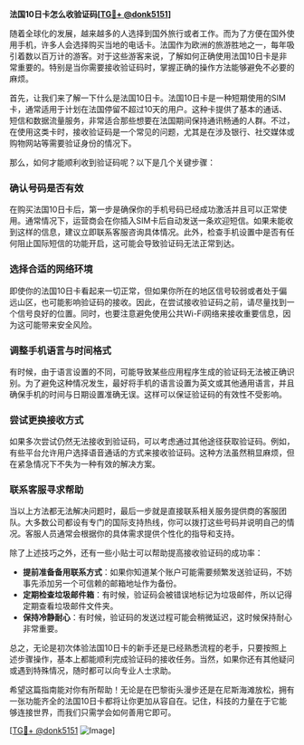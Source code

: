 **法国10日卡怎么收验证码[[TG💪+ @donk5151](https://t.me/s/donk5151)]**

随着全球化的发展，越来越多的人选择到国外旅行或者工作。而为了方便在国外使用手机，许多人会选择购买当地的电话卡。法国作为欧洲的旅游胜地之一，每年吸引着数以百万计的游客。对于这些游客来说，了解如何正确使用法国10日卡是非常重要的。特别是当你需要接收验证码时，掌握正确的操作方法能够避免不必要的麻烦。

首先，让我们来了解一下什么是法国10日卡。法国10日卡是一种短期使用的SIM卡，通常适用于计划在法国停留不超过10天的用户。这种卡提供了基本的通话、短信和数据流量服务，非常适合那些想要在法国期间保持通讯畅通的人群。不过，在使用这类卡时，接收验证码是一个常见的问题，尤其是在涉及银行、社交媒体或购物网站等需要验证身份的情况下。

那么，如何才能顺利收到验证码呢？以下是几个关键步骤：

### **确认号码是否有效**
在购买法国10日卡后，第一步是确保你的手机号码已经成功激活并且可以正常使用。通常情况下，运营商会在你插入SIM卡后自动发送一条欢迎短信。如果未能收到这样的信息，建议立即联系客服咨询具体情况。此外，检查手机设置中是否有任何阻止国际短信的功能开启，这可能会导致验证码无法正常到达。

### **选择合适的网络环境**
即使你的法国10日卡看起来一切正常，但如果你所在的地区信号较弱或者处于偏远山区，也可能影响验证码的接收。因此，在尝试接收验证码之前，请尽量找到一个信号良好的位置。同时，也要注意避免使用公共Wi-Fi网络来接收重要信息，因为这可能带来安全风险。

### **调整手机语言与时间格式**
有时候，由于语言设置的不同，可能导致某些应用程序生成的验证码无法被正确识别。为了避免这种情况发生，最好将手机的语言设置为英文或其他通用语言，并且确保手机的时间与日期设置准确无误。这样可以保证验证码的有效性不受影响。

### **尝试更换接收方式**
如果多次尝试仍然无法接收到验证码，可以考虑通过其他途径获取验证码。例如，有些平台允许用户选择语音通话的方式来接收验证码。这种方法虽然稍显麻烦，但在紧急情况下不失为一种有效的解决方案。

### **联系客服寻求帮助**
当以上方法都无法解决问题时，最后一步就是直接联系相关服务提供商的客服团队。大多数公司都设有专门的国际支持热线，你可以拨打这些号码并说明自己的情况。客服人员通常会根据你的具体需求提供个性化的指导和支持。

除了上述技巧之外，还有一些小贴士可以帮助提高接收验证码的成功率：

- **提前准备备用联系方式**：如果你知道某个账户可能需要频繁发送验证码，不妨事先添加另一个可信赖的邮箱地址作为备份。
- **定期检查垃圾邮件箱**：有时候，验证码会被错误地标记为垃圾邮件，所以记得定期查看垃圾邮件文件夹。
- **保持冷静耐心**：有时候，验证码的发送过程可能会稍微延迟，这时候保持耐心非常重要。

总之，无论是初次体验法国10日卡的新手还是已经熟悉流程的老手，只要按照上述步骤操作，基本上都能顺利完成验证码的接收任务。当然，如果你还有其他疑问或遇到特殊情况，随时都可以向专业人士求助。

希望这篇指南能对你有所帮助！无论是在巴黎街头漫步还是在尼斯海滩放松，拥有一张功能齐全的法国10日卡都将让你更加从容自在。记住，科技的力量在于它能够连接世界，而我们只需学会如何善用它即可。

[[TG💪+ @donk5151](https://t.me/s/donk5151) ![Image](https://i.postimg.cc/rwNCRYN7/Snipaste-2025-04-30-17-27-05.png)]